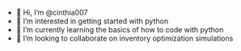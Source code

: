 - 👋 Hi, I’m @cinthia007
- 👀 I’m interested in getting started with python
- 🌱 I’m currently learning the basics of how to code with python
- 💞️ I’m looking to collaborate on inventory optimization simulations

<!---
cinthia007/cinthia007 is a ✨ special ✨ repository because its `README.md` (this file) appears on your GitHub profile.
You can click the Preview link to take a look at your changes.
--->
